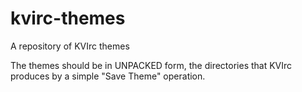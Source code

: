 # kvirc-themes
A repository of KVIrc themes

The themes should be in UNPACKED form, the directories that
KVIrc produces by a simple "Save Theme" operation.
